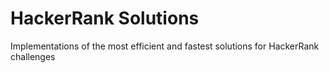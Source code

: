 # HackerRank Solutions
Implementations of the most efficient and fastest solutions for HackerRank challenges
